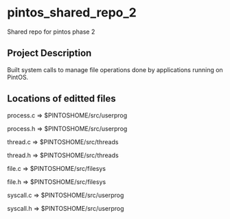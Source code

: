 # pintos_shared_repo_2
Shared repo for pintos phase 2

## Project Description
Built system calls to manage file operations done by applications running on PintOS.

## Locations of editted files
process.c => $PINTOSHOME/src/userprog

process.h => $PINTOSHOME/src/userprog

thread.c => $PINTOSHOME/src/threads

thread.h => $PINTOSHOME/src/threads

file.c => $PINTOSHOME/src/filesys

file.h => $PINTOSHOME/src/filesys

syscall.c => $PINTOSHOME/src/userprog

syscall.h => $PINTOSHOME/src/userprog



